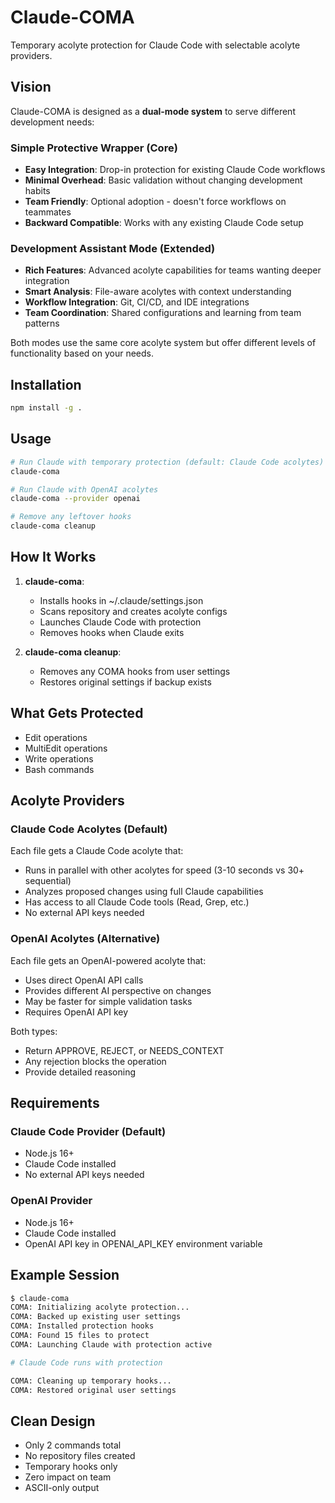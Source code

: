 # Claude-COMA

Temporary acolyte protection for Claude Code with selectable acolyte providers.

## Vision

Claude-COMA is designed as a **dual-mode system** to serve different development needs:

### Simple Protective Wrapper (Core)
- **Easy Integration**: Drop-in protection for existing Claude Code workflows
- **Minimal Overhead**: Basic validation without changing development habits
- **Team Friendly**: Optional adoption - doesn't force workflows on teammates
- **Backward Compatible**: Works with any existing Claude Code setup

### Development Assistant Mode (Extended)
- **Rich Features**: Advanced acolyte capabilities for teams wanting deeper integration
- **Smart Analysis**: File-aware acolytes with context understanding
- **Workflow Integration**: Git, CI/CD, and IDE integrations
- **Team Coordination**: Shared configurations and learning from team patterns

Both modes use the same core acolyte system but offer different levels of functionality based on your needs.

## Installation

```bash
npm install -g .
```

## Usage

```bash
# Run Claude with temporary protection (default: Claude Code acolytes)
claude-coma

# Run Claude with OpenAI acolytes
claude-coma --provider openai

# Remove any leftover hooks
claude-coma cleanup
```

## How It Works

1. **claude-coma**:
   - Installs hooks in ~/.claude/settings.json
   - Scans repository and creates acolyte configs
   - Launches Claude Code with protection
   - Removes hooks when Claude exits

2. **claude-coma cleanup**:
   - Removes any COMA hooks from user settings
   - Restores original settings if backup exists

## What Gets Protected

- Edit operations
- MultiEdit operations
- Write operations
- Bash commands

## Acolyte Providers

### Claude Code Acolytes (Default)
Each file gets a Claude Code acolyte that:
- Runs in parallel with other acolytes for speed (3-10 seconds vs 30+ sequential)
- Analyzes proposed changes using full Claude capabilities
- Has access to all Claude Code tools (Read, Grep, etc.)
- No external API keys needed

### OpenAI Acolytes (Alternative)
Each file gets an OpenAI-powered acolyte that:
- Uses direct OpenAI API calls
- Provides different AI perspective on changes
- May be faster for simple validation tasks
- Requires OpenAI API key

Both types:
- Return APPROVE, REJECT, or NEEDS_CONTEXT
- Any rejection blocks the operation
- Provide detailed reasoning

## Requirements

### Claude Code Provider (Default)
- Node.js 16+
- Claude Code installed
- No external API keys needed

### OpenAI Provider
- Node.js 16+
- Claude Code installed
- OpenAI API key in OPENAI_API_KEY environment variable

## Example Session

```bash
$ claude-coma
COMA: Initializing acolyte protection...
COMA: Backed up existing user settings
COMA: Installed protection hooks
COMA: Found 15 files to protect
COMA: Launching Claude with protection active

# Claude Code runs with protection

COMA: Cleaning up temporary hooks...
COMA: Restored original user settings
```

## Clean Design

- Only 2 commands total
- No repository files created
- Temporary hooks only
- Zero impact on team
- ASCII-only output